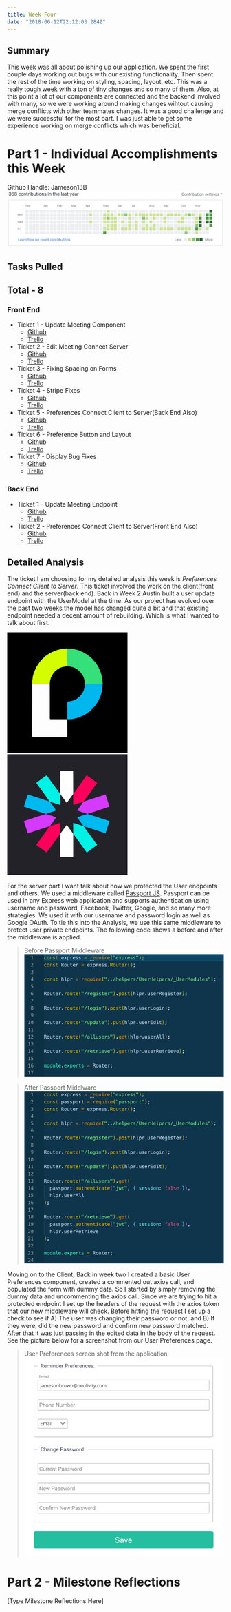 ```yaml
---
title: Week Four
date: "2018-06-12T22:12:03.284Z"
---
```


## Summary
This week was all about polishing up our application. We spent the first couple days working out bugs with our existing functionality. Then spent the rest of the time working on styling, spacing, layout, etc. This was a really tough week with a ton of tiny changes and so many of them. Also, at this point a lot of our components are connected and the backend involved with many, so we were working around making changes wihtout causing merge conflicts with other teammates changes. It was a good challenge and we were successful for the most part. I was just able to get some experience working on merge conflicts which was beneficial.

# Part 1 - Individual Accomplishments this Week
Github Handle: Jameson13B
![Github Graph](./graph.png)

## Tasks Pulled

## Total - 8

### Front End
* Ticket 1 - Update Meeting Component
  * [Github](https://github.com/Lambda-School-Labs/Labs8-TeamComms/pull/74)
  * [Trello](https://trello.com/c/dgzA7Eh3)
* Ticket 2 - Edit Meeting Connect Server
  * [Github](https://github.com/Lambda-School-Labs/Labs8-TeamComms/pull/75)
  * [Trello](https://trello.com/c/ReUWqXtG)
* Ticket 3 - Fixing Spacing on Forms
  * [Github](https://github.com/Lambda-School-Labs/Labs8-TeamComms/pull/87)
  * [Trello](https://trello.com/c/kehOsUqe)
* Ticket 4 - Stripe Fixes
  * [Github](https://github.com/Lambda-School-Labs/Labs8-TeamComms/pull/92)
  * [Trello](https://trello.com/c/LlbocA7G)
* Ticket 5 - Preferences Connect Client to Server(Back End Also)
  * [Github](https://github.com/Lambda-School-Labs/Labs8-TeamComms/pull/94)
  * [Trello](https://trello.com/c/8ii1xOoe)
* Ticket 6 - Preference Button and Layout
  * [Github](https://github.com/Lambda-School-Labs/Labs8-TeamComms/pull/99)
  * [Trello](https://trello.com/c/2G6B0hht)
* Ticket 7 - Display Bug Fixes
  * [Github](https://github.com/Lambda-School-Labs/Labs8-TeamComms/pull/103)
  * [Trello](https://trello.com/c/sC0UBOvr)

### Back End
* Ticket 1 - Update Meeting Endpoint
  * [Github](https://github.com/Lambda-School-Labs/Labs8-TeamComms/pull/77)
  * [Trello](https://trello.com/c/dgzA7Eh3)
* Ticket 2 - Preferences Connect Client to Server(Front End Also)
  * [Github](https://github.com/Lambda-School-Labs/Labs8-TeamComms/pull/94)
  * [Trello](https://trello.com/c/8ii1xOoe)

## Detailed Analysis
The ticket I am choosing for my detailed analysis this week is *Preferences Connect Client to Server*. This ticket involved the work on the client(front end) and the server(back end). Back in Week 2 Austin built a user update endpoint with the UserModel at the time. As our project has evolved over the past two weeks the model has changed quite a bit and that existing endpoint needed a decent amount of rebuilding. Which is what I wanted to talk about first.
  
![Passport JS Logo](./passport_logo.png)
![JWT Logo](./jwt_logo.png)

For the server part I want talk about how we protected the User endpoints and others. We used a middleware called [Passport JS](http://www.passportjs.org/). Passport can be used in any Express web application and supports authentication using username and password, Facebook, Twitter, Google, and so many more strategies. We used it with our username and password login as well as Google OAuth. To tie this into the Analysis, we use this same middleware to protect user private endpoints. The following code shows a before and after the middleware is applied.

> Before Passport Middleware  
> ![Before Passport Middleware](./pre_passport.jpg)

> After Passport Middlware  
> ![After Passport Middleware](./post_passport.jpg)

Moving on to the Client, Back in week two I created a basic User Preferences component, created a commented out axios call, and populated the form with dummy data. So I started by simply removing the dummy data and uncommenting the axios call. Since we are trying to hit a protected endpoint I set up the headers of the request with the axios token that our new middleware will check. Before hitting the request I set up a check to see if A) The user was changing their password or not, and B) If they were, did the new password and confirm new password matched. After that it was just passing in the edited data in the body of the request. See the picture below for a screenshot from our User Preferences page.

> User Preferences screen shot from the application  
> ![Stripe Modal](./pref_screenshot.jpg)


# Part 2 - Milestone Reflections
[Type Milestone Reflections Here]
